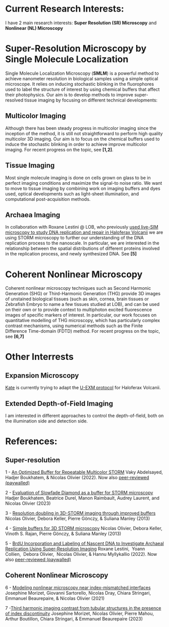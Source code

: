 # Current Research Interests:

I have 2 main research interests: **Super Resolution (SR) Microscopy** and **Nonlinear (NL) Microscopy**

# Super-Resolution Microscopy by Single Molecule Localization

Single Molecule Localization Microscopy (**SMLM**) is a powerful method to achieve nanometer resolution in biological samples using a simple optical microscope. It relies on inducing stochastic blinking in the fluorophores used to label the structure of interest by using chemical buffers that affect their photophysics. Our aim is to develop methods to improve super-resolved tissue imaging by focusing on different technical developments: 

## Multicolor Imaging
Although there has been steady progress in multicolor imaging since the inception of the method, it is still not straightforward to perform high quality multicolor 3D imaging. Our aim is to focus on the chemical buffers used to induce the stochastic blinking in order to achieve improve multicolor imaging. For recent progress on the topic, see **[1,2]**.

## Tissue Imaging
Most single molecule imaging is done on cells grown on glass to be in perfect imaging conditions and maximize the signal-to noise ratio. We want to move to tissue imaging by combining work on imaging buffers and dyes used, optical developments such as light-sheet illumination, and computational post-acquisition methods.

## Archaea Imaging
In collaboration with Roxane Lestini @ LOB, who previously [used live-SIM microscopy to study DNA replication and repair in Haloferax Volcanii](https://academic.oup.com/nar/article/46/20/10757/5096073) we are using STORM microscopy to further our understanding of the DNA replication process to the nanoscale. In particular, we are interested in the relationship between the spatial distributions of different proteins involved in the replication process, and newly synthesized DNA.  See **[5]**

# Coherent Nonlinear Microscopy
Coherent nonlinear microscopy techniques such as Second Harmonic Generation (SHG) or Third-Harmonic Generation (THG) provide 3D images of unstained biological tissues (such as skin, cornea, brain tissues or Zebrafish Embryo to name a few tissues studied at LOB), and can be used on their own or to provide context to multiphoton excited fluorescence images of specific markers of interest. In particular, our work focuses on quantitative modelling of THG microscopy, which has particularly complex contrast mechanisms, using numerical methods such as the Finite Difference Time-domain (FDTD) method. For recent progress on the topic, see **[6,7]**


# Other Interrests

## Expansion Microscopy
[Kate](https://nolab.github.io/Webpage/alumni.html) is currently trying to adapt the [U-EXM protocol](https://www.nature.com/articles/s41592-018-0238-1) for Haloferax Volcanii.

## Extended Depth-of-Field Imaging
I am interested in different approaches to control the depth-of-field, both on the illumination side and detection side.

# References:

## Super-resolution

1 - [An Optimized Buffer for Repeatable Multicolor STORM](https://www.biorxiv.org/content/10.1101/2022.05.19.491818v1) Vaky Abdelsayed, Hadjer Boukhatem, & Nicolas Olivier (2022). Now also [peer-reviewed  (paywalled)](https://pubs.acs.org/doi/full/10.1021/acsphotonics.2c01249)

2 - [Evaluation of Slowfade Diamond as a buffer for STORM microscopy](https://opg.optica.org/boe/fulltext.cfm?uri=boe-14-2-550) Hadjer Boukhatem, Beatrice Durel, Manon Raimbault, Audrey Laurent, and Nicolas Olivier  (2023)

3 - [Resolution doubling in 3D-STORM imaging through improved buffers](https://journals.plos.org/plosone/article?id=10.1371/journal.pone.0069004) Nicolas Olivier, Debora Keller, Pierre Gönczy, & Suliana Manley (2013)

4 - [Simple buffers for 3D STORM microscopy](https://www.osapublishing.org/fulltext.cfm?uri=boe-4-6-885)  Nicolas Olivier, Debora Keller, Vinoth S. Rajan, Pierre Gönczy, & Suliana Manley (2013)

5 - [BrdU Incorporation and Labeling of Nascent DNA to Investigate Archaeal Replication Using Super-Resolution Imaging](https://hal.archives-ouvertes.fr/hal-03833442/)
Roxane Lestini,  Yoann Collien,  Debora Olivier,  Nicolas Olivier, & Hannu Myllykallio (2022). Now also [peer-reviewed  (paywalled)](https://link.springer.com/protocol/10.1007/978-1-0716-2445-6_29)

## Coherent Nonlinear Microscopy
6 - [Modeling nonlinear microscopy near index-mismatched interfaces](https://www.osapublishing.org/optica/fulltext.cfm?uri=optica-8-7-944&id=452614) Josephine Morizet, Giovanni Sartorello, Nicolas Dray, Chiara Stringari, Emmanuel Beaurepaire, & Nicolas Olivier (2021)

7 -[Third harmonic imaging contrast from tubular structures in the presence of index discontinuity](https://www.nature.com/articles/s41598-023-34528-7) Josephine Morizet, Nicolas Olivier, Pierre Mahou, Arthur Boutillon, Chiara Stringari, & Emmanuel Beaurepaire (2023)

